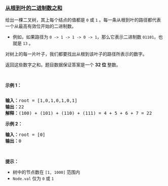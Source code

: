 ### [从根到叶的二进制数之和](https://leetcode-cn.com/problems/sum-of-root-to-leaf-binary-numbers)

<p>给出一棵二叉树，其上每个结点的值都是&nbsp;<code>0</code>&nbsp;或&nbsp;<code>1</code>&nbsp;。每一条从根到叶的路径都代表一个从最高有效位开始的二进制数。</p>

<ul>
	<li>例如，如果路径为&nbsp;<code>0 -&gt; 1 -&gt; 1 -&gt; 0 -&gt; 1</code>，那么它表示二进制数&nbsp;<code>01101</code>，也就是&nbsp;<code>13</code>&nbsp;。</li>
</ul>

<p>对树上的每一片叶子，我们都要找出从根到该叶子的路径所表示的数字。</p>

<p>返回这些数字之和。题目数据保证答案是一个 <strong>32 位 </strong>整数。</p>

<p>&nbsp;</p>

<p><strong>示例 1：</strong></p>
<img alt="" src="https://assets.leetcode.com/uploads/2019/04/04/sum-of-root-to-leaf-binary-numbers.png" />
<pre>
<strong>输入：</strong>root = [1,0,1,0,1,0,1]
<strong>输出：</strong>22
<strong>解释：</strong>(100) + (101) + (110) + (111) = 4 + 5 + 6 + 7 = 22
</pre>

<p><strong>示例 2：</strong></p>

<pre>
<strong>输入：</strong>root = [0]
<strong>输出：</strong>0
</pre>

<p>&nbsp;</p>

<p><strong>提示：</strong></p>

<ul>
	<li>树中的节点数在&nbsp;<code>[1, 1000]</code>&nbsp;范围内</li>
	<li><code>Node.val</code>&nbsp;仅为 <code>0</code> 或 <code>1</code>&nbsp;</li>
</ul>
